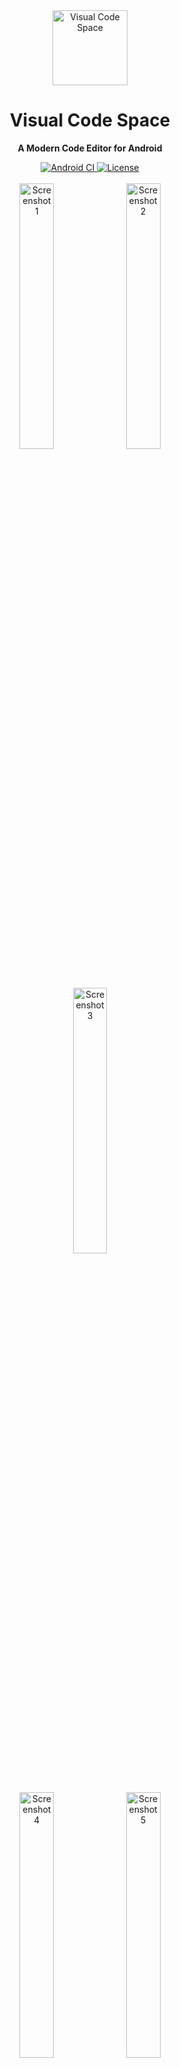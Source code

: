 <!--suppress HtmlDeprecatedAttribute, CheckImageSize -->

<div align="center">
  <img src="./images/ic_launcher.png" alt="Visual Code Space" width="120" height="120"/>
</div>

<h1 align="center"><b>Visual Code Space</b></h1>
<p align="center"><b>A Modern Code Editor for Android</b></p>

<div align="center">
  <a href="https://github.com/Visual-Code-Space/Visual-Code-Space/actions/workflows/androidci.yml">
    <img src="https://img.shields.io/github/actions/workflow/status/Visual-Code-Space/Visual-Code-Space/androidci.yml?branch=main" alt="Android CI">
  </a>
  <a href="https://opensource.org/licenses/GPL-3.0">
    <img src="https://img.shields.io/badge/License-GPLv3-blue.svg" alt="License">
  </a>
</div>

<br>

<div align="center">
  <img src="images/vcspace_1.jpg" width="33%"  alt="Screenshot 1"/>
  <img src="images/vcspace_2.jpg" width="33%"  alt="Screenshot 2"/>
  <img src="images/vcspace_3.jpg" width="33%"  alt="Screenshot 3"/>
</div>
<div align="center">
  <img src="images/vcspace_4.jpg" width="33%"  alt="Screenshot 4"/>
  <img src="images/vcspace_5.jpg" width="33%"  alt="Screenshot 5"/>
  <img src="images/vcspace_6.jpg" width="33%"  alt="Screenshot 6"/>
</div>
<div align="center">
  <img src="images/vcspace_7.jpg" width="33%"  alt="Screenshot 7"/>
  <img src="images/vcspace_8.jpg" width="33%"  alt="Screenshot 8"/>
  <img src="images/vcspace_9.jpg" width="33%"  alt="Screenshot 9"/>
</div>
<br>
<em>A glimpse of Visual Code Space in action.</em>

<br>

## 🚀 Elevate Your Mobile Coding Experience

**Visual Code Space** is a cutting-edge code editor meticulously crafted for Android devices. It
empowers you to code on the go with a seamless and efficient environment. Forget about cumbersome
setups; dive straight into coding with our intuitive interface and powerful features.

## ✨ Key Features

- **⚡ Blazing Fast File Explorer:** Navigate your project directories with speed and ease.
- **🎨 Multi-Language Syntax Highlighting:** Enjoy syntax highlighting for a wide array of
  programming languages, making your code more readable and less error-prone.
- **📑 Tabbed Editor:** Manage multiple files simultaneously with our convenient tabbed interface.
- **💻 Integrated Terminal Emulator:** Execute commands directly within the app using our built-in
  terminal emulator.
- **🚫 Ad-Free Experience:** Focus on your code without any distractions.
- **🔌 Plugin Support:** Extend the functionality of Visual Code Space with custom plugins written in
  BeanShell.

## 📦 Installation

Ready to start coding? Download the latest version of Visual Code Space from
our [releases page](https://github.com/Visual-Code-Space/Visual-Code-Space/releases)
or [telegram group]().

## 📖 Plugin Development

### Unleash the Power of Customization

Visual Code Space supports custom plugins written in BeanShell, allowing you to tailor the editor to
your specific needs.

#### Getting Started

1. **Create a Plugin Directory:**

* Use the application settings to create a new plugin. The plugin directory will be located at
  `/storage/emulated/0/VCSpace/plugins/<your-plugin-package>`.

2. **Modify the Entry Point (Optional):**

* To use a different function as the entry point, update the `entryPoint` field in the
  `manifest.json` file to the name of the desired function. For example, to use `startPlugin`, set
  `entryPoint` to `"startPlugin"`.

3. **Run Your Plugin:**

* Visual Code Space will automatically load and execute your plugin upon application startup.

For detailed instructions and examples, please refer to our [Create a Plugin](docs/create_plugin.md)
documentation.

## 🤝 Contributing

We are always looking for ways to improve Visual Code Space and welcome contributions from the
community. Please see
our [CONTRIBUTING.md](https://github.com/Visual-Code-Space/Visual-Code-Space/blob/main/CONTRIBUTING.md)
for guidelines on how to get involved.

## 💖 Special Thanks

We extend our gratitude to the following projects and individuals for their invaluable
contributions:

- [Rosemoe](https://github.com/Rosemoe) for
  the [sora-editor](https://github.com/Rosemoe/sora-editor)
- [VSCode](https://github.com/microsoft/vscode) for
  the [TextMate files](https://github.com/microsoft/vscode/tree/main/extensions)
- [Termux](https://github.com/termux) for
  the [Terminal Emulator](https://github.com/termux/termux-app)
- [Akash Yadav](https://github.com/itsaky) for the
  awesome [AndroidIDE](https://github.com/AndroidIDEOfficial/AndroidIDE)

## 🧑‍💻 Contributors

<a href="https://github.com/Visual-Code-Space/Visual-Code-Space/graphs/contributors">
  <img src="https://contrib.rocks/image?repo=Visual-Code-Space/Visual-Code-Space" alt="Contributors"/>
</a>

## 📜 License

```
Visual Code Space is free software: you can redistribute it and/or modify
it under the terms of the GNU General Public License as published by
the Free Software Foundation, either version 3 of the License, or
(at your option) any later version.

Visual Code Space is distributed in the hope that it will be useful,
but WITHOUT ANY WARRANTY; without even the implied warranty of
MERCHANTABILITY or FITNESS FOR A PARTICULAR PURPOSE.  See the
GNU General Public License for more details.

You should have received a copy of the GNU General Public License
along with Visual Code Space.  If not, see <https://www.gnu.org/licenses/>.
```

Any violations to the license can be reported either by opening an issue or writing a mail to us
directly.